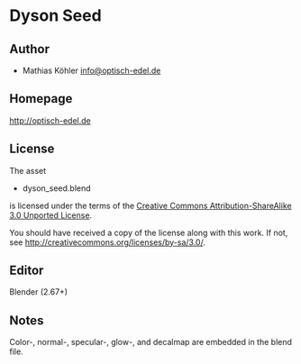 Dyson Seed
==========

Author
------

* Mathias Köhler <info@optisch-edel.de>

Homepage
--------

http://optisch-edel.de

License
-------

The asset

* dyson_seed.blend

is licensed under the terms of the
[Creative Commons Attribution-ShareAlike 3.0 Unported License](../../COPYING).

You should have received a copy of the license along with this
work.  If not, see <http://creativecommons.org/licenses/by-sa/3.0/>.

Editor
------

Blender (2.67+)

Notes
-----

Color-, normal-, specular-, glow-, and decalmap are embedded in the blend file.
